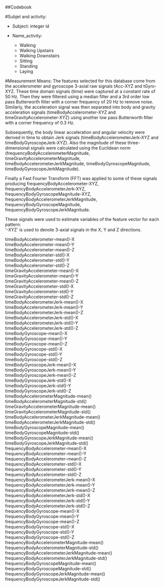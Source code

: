 

##Codebook

#Subjet and activity:

* Subject: integer id

* Name_activity:
  + Walking
  + Walking Upstairs
  + Walking Downstairs
  + Sitting
  + Standing
  + Laying

#Measurement Means:
The features selected for this database come from the accelerometer and gyroscope 3-axial raw signals tAcc-XYZ and tGyro-XYZ. These time domain signals (time) were captured at a constant rate of 50 Hz. Then they were filtered using a median filter and a 3rd order low pass Butterworth filter with a corner frequency of 20 Hz to remove noise. Similarly, the acceleration signal was then separated into body and gravity acceleration signals (timeBodyAccelerometer-XYZ and timeGravityAccelerometer-XYZ) using another low pass Butterworth filter with a corner frequency of 0.3 Hz. 

Subsequently, the body linear acceleration and angular velocity were derived in time to obtain Jerk signals (timeBodyAccelerometerJerk-XYZ and timeBodyGyroscopeJerk-XYZ). Also the magnitude of these three-dimensional signals were calculated using the Euclidean norm (frequencyBodyAccelerometerMagnitude, timeGravityAccelerometerMagnitude, timeBodyAccelerometerJerkMagnitude, timeBodyGyroscopeMagnitude, timeBodyGyroscopeJerkMagnitude). 

Finally a Fast Fourier Transform (FFT) was applied to some of these signals producing frequencyBodyAccelerometer-XYZ, frequencyBodyAccelerometerJerk-XYZ, frequencyBodyGyroscopeMagnitude-XYZ, frequencyBodyAccelerometerJerkMagnitude, frequencyBodyGyroscopeMagnitude, frequencyBodyGyroscopeJerkMagnitude. 

These signals were used to estimate variables of the feature vector for each pattern:  
'-XYZ' is used to denote 3-axial signals in the X, Y and Z directions.

timeBodyAccelerometer-mean()-X                    
timeBodyAccelerometer-mean()-Y                    
timeBodyAccelerometer-mean()-Z                    
timeBodyAccelerometer-std()-X                     
timeBodyAccelerometer-std()-Y                     
timeBodyAccelerometer-std()-Z                     
timeGravityAccelerometer-mean()-X                 
timeGravityAccelerometer-mean()-Y                 
timeGravityAccelerometer-mean()-Z                 
timeGravityAccelerometer-std()-X                  
timeGravityAccelerometer-std()-Y                  
timeGravityAccelerometer-std()-Z                  
timeBodyAccelerometerJerk-mean()-X                
timeBodyAccelerometerJerk-mean()-Y                
timeBodyAccelerometerJerk-mean()-Z                
timeBodyAccelerometerJerk-std()-X                 
timeBodyAccelerometerJerk-std()-Y                 
timeBodyAccelerometerJerk-std()-Z                 
timeBodyGyroscope-mean()-X                        
timeBodyGyroscope-mean()-Y                        
timeBodyGyroscope-mean()-Z                        
timeBodyGyroscope-std()-X                         
timeBodyGyroscope-std()-Y                         
timeBodyGyroscope-std()-Z                         
timeBodyGyroscopeJerk-mean()-X                    
timeBodyGyroscopeJerk-mean()-Y                    
timeBodyGyroscopeJerk-mean()-Z                    
timeBodyGyroscopeJerk-std()-X                     
timeBodyGyroscopeJerk-std()-Y                     
timeBodyGyroscopeJerk-std()-Z                     
timeBodyAccelerometerMagnitude-mean()             
timeBodyAccelerometerMagnitude-std()              
timeGravityAccelerometerMagnitude-mean()          
timeGravityAccelerometerMagnitude-std()           
timeBodyAccelerometerJerkMagnitude-mean()         
timeBodyAccelerometerJerkMagnitude-std()          
timeBodyGyroscopeMagnitude-mean()                 
timeBodyGyroscopeMagnitude-std()                  
timeBodyGyroscopeJerkMagnitude-mean()             
timeBodyGyroscopeJerkMagnitude-std()              
frequencyBodyAccelerometer-mean()-X               
frequencyBodyAccelerometer-mean()-Y               
frequencyBodyAccelerometer-mean()-Z               
frequencyBodyAccelerometer-std()-X                
frequencyBodyAccelerometer-std()-Y                
frequencyBodyAccelerometer-std()-Z                
frequencyBodyAccelerometerJerk-mean()-X           
frequencyBodyAccelerometerJerk-mean()-Y           
frequencyBodyAccelerometerJerk-mean()-Z           
frequencyBodyAccelerometerJerk-std()-X            
frequencyBodyAccelerometerJerk-std()-Y            
frequencyBodyAccelerometerJerk-std()-Z            
frequencyBodyGyroscope-mean()-X                   
frequencyBodyGyroscope-mean()-Y                   
frequencyBodyGyroscope-mean()-Z                   
frequencyBodyGyroscope-std()-X                    
frequencyBodyGyroscope-std()-Y                    
frequencyBodyGyroscope-std()-Z                    
frequencyBodyAccelerometerMagnitude-mean()        
frequencyBodyAccelerometerMagnitude-std()         
frequencyBodyAccelerometerJerkMagnitude-mean()
frequencyBodyAccelerometerJerkMagnitude-std() 
frequencyBodyGyroscopeMagnitude-mean()        
frequencyBodyGyroscopeMagnitude-std()         
frequencyBodyGyroscopeJerkMagnitude-mean()    
frequencyBodyGyroscopeJerkMagnitude-std()     
                                                  
                                                  

